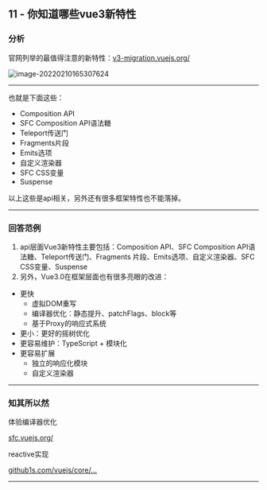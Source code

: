 ## 11 - 你知道哪些vue3新特性

### 分析

官网列举的最值得注意的新特性：[v3-migration.vuejs.org/](https://link.juejin.cn/?target=https%3A%2F%2Fv3-migration.vuejs.org%2F)

![image-20220210165307624](https://qn.huat.xyz/mac/20220828184235.awebp)

------

也就是下面这些：

- Composition API
- SFC Composition API语法糖
- Teleport传送门
- Fragments片段
- Emits选项
- 自定义渲染器
- SFC CSS变量
- Suspense

以上这些是api相关，另外还有很多框架特性也不能落掉。

------

### 回答范例

1. api层面Vue3新特性主要包括：Composition API、SFC Composition API语法糖、Teleport传送门、Fragments 片段、Emits选项、自定义渲染器、SFC CSS变量、Suspense
2. 另外，Vue3.0在框架层面也有很多亮眼的改进：

- 更快
  - 虚拟DOM重写
  - 编译器优化：静态提升、patchFlags、block等
  - 基于Proxy的响应式系统
- 更小：更好的摇树优化
- 更容易维护：TypeScript + 模块化
- 更容易扩展
  - 独立的响应化模块
  - 自定义渲染器

------

### 知其所以然

体验编译器优化

[sfc.vuejs.org/](https://link.juejin.cn/?target=https%3A%2F%2Fsfc.vuejs.org%2F)

reactive实现

[github1s.com/vuejs/core/…](https://link.juejin.cn/?target=https%3A%2F%2Fgithub1s.com%2Fvuejs%2Fcore%2Fblob%2FHEAD%2Fpackages%2Freactivity%2Fsrc%2Freactive.ts%23L90-L91)

------

## 